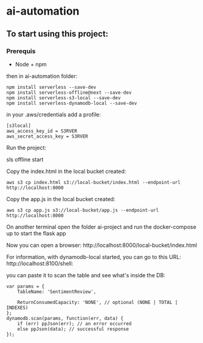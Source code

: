 # ai-automation


## To start using this project:

### Prerequis

- Node + npm

then in ai-automation folder:


```
npm install serverless --save-dev
npm install serverless-offline@next --save-dev
npm install serverless-s3-local --save-dev
npm install serverless-dynamodb-local --save-dev
```


in your .aws/credentials add a profile:


```
[s3local]
aws_access_key_id = S3RVER
aws_secret_access_key = S3RVER
```

Run the project:

sls offline start


Copy the index.html in the local bucket created:

```
aws s3 cp index.html s3://local-bucket/index.html --endpoint-url http://localhost:8000
```

Copy the app.js in the local bucket created:

```
aws s3 cp app.js s3://local-bucket/app.js --endpoint-url http://localhost:8000
```

On another terminal open the folder ai-project and run the docker-compose up to start the flask app

Now you can open a browser:
http://localhost:8000/local-bucket/index.html


For information, with dynamodb-local started, you can go to this URL: http://localhost:8100/shell:

you can paste it to scan the table and see what's inside the DB:

```
var params = {
    TableName: 'SentimentReview',
    
    ReturnConsumedCapacity: 'NONE', // optional (NONE | TOTAL | INDEXES)
};
dynamodb.scan(params, function(err, data) {
    if (err) ppJson(err); // an error occurred
    else ppJson(data); // successful response
});
```
